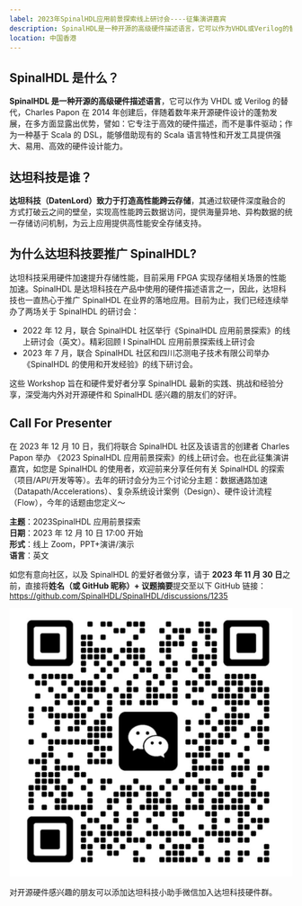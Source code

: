 ```yaml
---
label: 2023年SpinalHDL应用前景探索线上研讨会----征集演讲嘉宾
description: SpinalHDL是一种开源的高级硬件描述语言，它可以作为VHDL或Verilog的替代，Charles Papon 在2014年创建后，伴随着数年来开源硬件设计的蓬勃发展，在多方面显露出优势，譬如：它专注于高效的硬件描述，而不是事件驱动；作为一种基于Scala的DSL，能够借助现有的Scala语言特性和开发工具提供强大、易用、高效的硬件设计能力。
location: 中国香港
---
```


## SpinalHDL 是什么？

**SpinalHDL 是一种开源的高级硬件描述语言**，它可以作为 VHDL 或 Verilog 的替代，Charles Papon 在 2014 年创建后，伴随着数年来开源硬件设计的蓬勃发展，在多方面显露出优势，譬如：它专注于高效的硬件描述，而不是事件驱动；作为一种基于 Scala 的 DSL，能够借助现有的 Scala 语言特性和开发工具提供强大、易用、高效的硬件设计能力。

## 达坦科技是谁？

**达坦科技（DatenLord）致力于打造高性能跨云存储**，其通过软硬件深度融合的方式打破云之间的壁垒，实现高性能跨云数据访问，提供海量异地、异构数据的统一存储访问机制，为云上应用提供高性能安全存储支持。

## 为什么达坦科技要推广 SpinalHDL?

达坦科技采用硬件加速提升存储性能，目前采用 FPGA 实现存储相关场景的性能加速。SpinalHDL 是达坦科技在产品中使用的硬件描述语言之一，因此，达坦科技也一直热心于推广 SpinalHDL 在业界的落地应用。目前为止，我们已经连续举办了两场关于 SpinalHDL 的研讨会：

- 2022 年 12 月，联合 SpinalHDL 社区举行《SpinalHDL 应用前景探索》的线上研讨会（英文）。精彩回顾 l SpinalHDL 应用前景探索线上研讨会
- 2023 年 7 月，联合 SpinalHDL 社区和四川芯测电子技术有限公司举办《SpinalHDL 的使用和开发经验》的线下研讨会。

这些 Workshop 旨在和硬件爱好者分享 SpinalHDL 最新的实践、挑战和经验分享，深受海内外对开源硬件和 SpinalHDL 感兴趣的朋友们的好评。

## Call For Presenter

在 2023 年 12 月 10 日，我们将联合 SpinalHDL 社区及该语言的创建者 Charles Papon 举办 《2023 SpinalHDL 应用前景探索》的线上研讨会。也在此征集演讲嘉宾，如您是 SpinalHDL 的使用者，欢迎前来分享任何有关 SpinalHDL 的探索（项目/API/开发等等）。去年的研讨会分为三个讨论分主题：数据通路加速（Datapath/Accelerations）、复杂系统设计案例（Design）、硬件设计流程（Flow），今年的话题由您定义～

**主题**：2023SpinalHDL 应用前景探索  
**日期**：2023 年 12 月 10 日 17:00 开始  
**形式**：线上 Zoom，PPT+演讲/演示  
**语言**：英文

如您有意向社区，以及 SpinalHDL 的爱好者做分享，请于 **2023 年 11 月 30 日**之前，直接将**姓名（或 GitHub 昵称）+ 议题摘要**提交至以下 GitHub 链接：  
https://github.com/SpinalHDL/SpinalHDL/discussions/1235

![图片](./image1.png)

对开源硬件感兴趣的朋友可以添加达坦科技小助手微信加入达坦科技硬件群。
